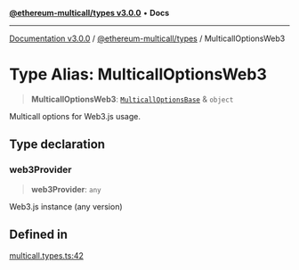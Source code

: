 [**@ethereum-multicall/types v3.0.0**](../README.md) • **Docs**

***

[Documentation v3.0.0](../../../packages.md) / [@ethereum-multicall/types](../README.md) / MulticallOptionsWeb3

# Type Alias: MulticallOptionsWeb3

> **MulticallOptionsWeb3**: [`MulticallOptionsBase`](MulticallOptionsBase.md) & `object`

Multicall options for Web3.js usage.

## Type declaration

### web3Provider

> **web3Provider**: `any`

Web3.js instance (any version)

## Defined in

[multicall.types.ts:42](https://github.com/niZmosis/ethereum-multicall/blob/759805f36c7ddb05e5fad0eb8478dcf22871af59/packages/types/src/multicall.types.ts#L42)
